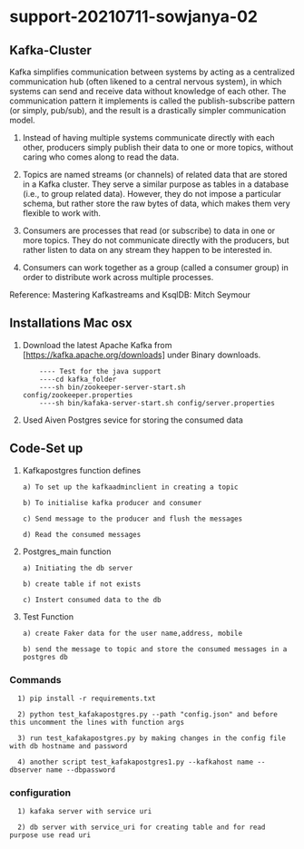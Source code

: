 # support-20210711-sowjanya-02
## Kafka-Cluster
Kafka simplifies communication between systems by acting as a centralized communication hub (often likened to a central nervous system), in which systems can send and receive data without knowledge of each other. The communication pattern it implements is called the publish-subscribe pattern (or simply, pub/sub), and the result is a drastically simpler communication model.

1) Instead of having multiple systems communicate directly with each other, producers simply publish their data to one or more topics, without caring who comes along to read the data.

2) Topics are named streams (or channels) of related data that are stored in a Kafka cluster. They serve a similar purpose as tables in a database (i.e., to group related data). However, they do not impose a particular schema, but rather store the raw bytes of data, which makes them very flexible to work with.

3) Consumers are processes that read (or subscribe) to data in one or more topics. They do not communicate directly with the producers, but rather listen to data on any stream they happen to be interested in.

4) Consumers can work together as a group (called a consumer group) in order to distribute work across multiple processes.

Reference: Mastering Kafkastreams and KsqlDB: Mitch Seymour
## Installations Mac osx

 1. Download the latest Apache Kafka from [https://kafka.apache.org/downloads] under Binary downloads.
 
            ---- Test for the java support
            ----cd kafka_folder
            ----sh bin/zookeeper-server-start.sh config/zookeeper.properties
            ----sh bin/kafaka-server-start.sh config/server.properties
            
 2. Used Aiven Postgres sevice for storing the consumed data
 
## Code-Set up

1) Kafkapostgres function defines

       a) To set up the kafkaadminclient in creating a topic

       b) To initialise kafka producer and consumer

       c) Send message to the producer and flush the messages

       d) Read the consumed messages
2) Postgres_main function

       a) Initiating the db server

       b) create table if not exists

       c) Instert consumed data to the db
3) Test Function

       a) create Faker data for the user name,address, mobile

       b) send the message to topic and store the consumed messages in a postgres db

### Commands
     
      1) pip install -r requirements.txt

      2) python test_kafakapostgres.py --path "config.json" and before this uncomment the lines with function args
      
      3) run test_kafakapostgres.py by making changes in the config file with db hostname and password
      
      4) another script test_kafakapostgres1.py --kafkahost name --dbserver name --dbpassword
      

### configuration

      1) kafaka server with service uri

      2) db server with service_uri for creating table and for read purpose use read uri
